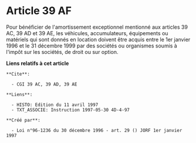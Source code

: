 # Article 39 AF

Pour bénéficier de l'amortissement exceptionnel mentionné aux articles 39 AC, 39 AD et 39 AE, les véhicules, accumulateurs,
équipements ou matériels qui sont donnés en location doivent être acquis entre le 1er janvier 1996 et le 31 décembre 1999 par
des sociétés ou organismes soumis à l'impôt sur les sociétés, de droit ou sur option.

**Liens relatifs à cet article**

	**Cite**:

	  - CGI 39 AC, 39 AD, 39 AE

	**Liens**:

	  - HISTO: Edition du 11 avril 1997
	  - TXT_ASSOCIE: Instruction 1997-05-30 4D-4-97

	**Créé par**:

	  - Loi n°96-1236 du 30 décembre 1996 - art. 29 () JORF 1er janvier 1997
